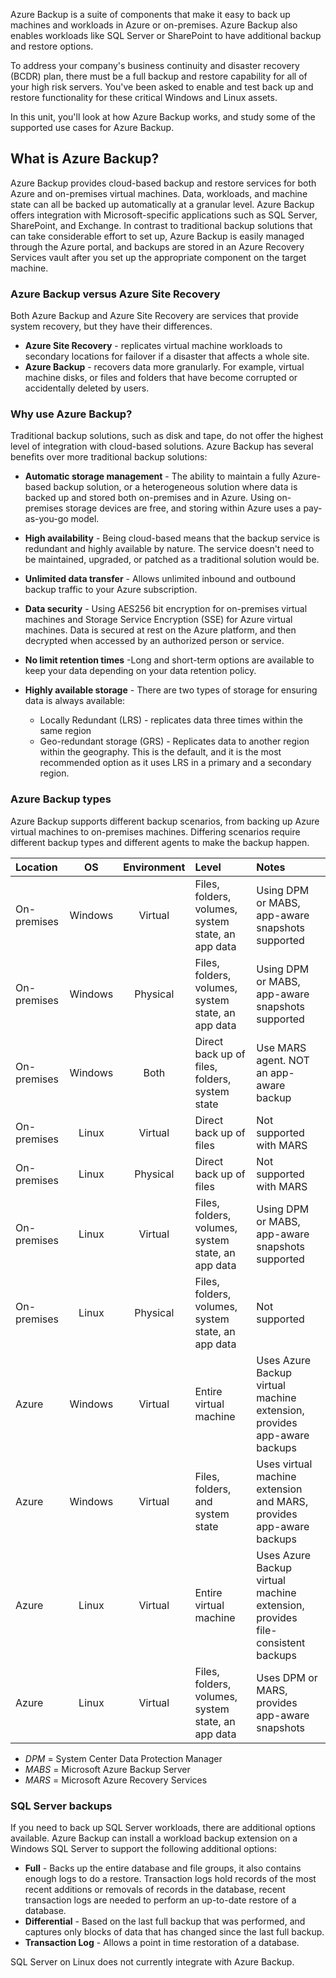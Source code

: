 Azure Backup is a suite of components that make it easy to back up machines and workloads in Azure or on-premises. Azure Backup also enables workloads like SQL Server or SharePoint to have additional backup and restore options.

To address your company's business continuity and disaster recovery (BCDR) plan, there must be a full backup and restore capability for all of your high risk servers. You've been asked to enable and test back up and restore functionality for these critical Windows and Linux assets.

In this unit, you'll look at how Azure Backup works, and study some of the supported use cases for Azure Backup.

## What is Azure Backup?

Azure Backup provides cloud-based backup and restore services for both Azure and on-premises virtual machines. Data, workloads, and machine state can all be backed up automatically at a granular level. Azure Backup offers integration with Microsoft-specific applications such as SQL Server, SharePoint, and Exchange. In contrast to traditional backup solutions that can take considerable effort to set up, Azure Backup is easily managed through the Azure portal, and backups are stored in an Azure Recovery Services vault after you set up the appropriate component on the target machine.

### Azure Backup versus Azure Site Recovery

Both Azure Backup and Azure Site Recovery are services that provide system recovery, but they have their differences.

- **Azure Site Recovery** - replicates virtual machine workloads to secondary locations for failover if a disaster that affects a whole site.
- **Azure Backup** - recovers data more granularly. For example, virtual machine disks, or files and folders that have become corrupted or accidentally deleted by users.

### Why use Azure Backup?

Traditional backup solutions, such as disk and tape, do not offer the highest level of integration with cloud-based solutions. Azure Backup has several benefits over more traditional backup solutions:

- **Automatic storage management** - The ability to maintain a fully Azure-based backup solution, or a heterogeneous solution where data is backed up and stored both on-premises and in Azure. Using on-premises storage devices are free, and storing within Azure uses a pay-as-you-go model.

- **High availability** - Being cloud-based means that the backup service is redundant and highly available by nature. The service doesn't need to be maintained, upgraded, or patched as a traditional solution would be.

- **Unlimited data transfer** - Allows unlimited inbound and outbound backup traffic to your Azure subscription.

- **Data security** - Using AES256 bit encryption for on-premises virtual machines and Storage Service Encryption (SSE) for Azure virtual machines. Data is secured at rest on the Azure platform, and then decrypted when accessed by an authorized person or service.

- **No limit retention times** -Long and short-term options are available to keep your data depending on your data retention policy.

- **Highly available storage** - There are two types of storage for ensuring data is always available:
  - Locally Redundant (LRS) - replicates data three times within the same region
  - Geo-redundant storage (GRS) - Replicates data to another region within the geography. This is the default, and it is the most recommended option as it uses LRS in a primary and a secondary region.

### Azure Backup types

Azure Backup supports different backup scenarios, from backing up Azure virtual machines to on-premises machines. Differing scenarios require different backup types and different agents to make the backup happen.

| Location | OS | Environment | Level | Notes |
|:---|:---:|:---:|:---|:---|
| On-premises | Windows | Virtual | Files, folders, volumes, system state, an app data | Using DPM or MABS, app-aware snapshots supported |
| On-premises | Windows | Physical | Files, folders, volumes, system state, an app data | Using DPM or MABS, app-aware snapshots supported |
| On-premises | Windows | Both | Direct back up of files, folders, system state | Use MARS agent. NOT an app-aware backup |
| On-premises | Linux | Virtual | Direct back up of files | Not supported with MARS |
| On-premises | Linux | Physical | Direct back up of files | Not supported with MARS |
| On-premises | Linux | Virtual | Files, folders, volumes, system state, an app data | Using DPM or MABS, app-aware snapshots supported |
| On-premises | Linux | Physical | Files, folders, volumes, system state, an app data | Not supported |
| Azure | Windows | Virtual | Entire virtual machine | Uses Azure Backup virtual machine extension, provides app-aware backups |
| Azure | Windows | Virtual | Files, folders, and system state | Uses virtual machine extension and MARS, provides app-aware backups |
| Azure | Linux | Virtual | Entire virtual machine | Uses Azure Backup virtual machine extension, provides file-consistent backups |
| Azure | Linux | Virtual | Files, folders, volumes, system state, an app data | Uses DPM or MARS, provides app-aware snapshots |

- *DPM* = System Center Data Protection Manager
- *MABS* = Microsoft Azure Backup Server
- *MARS* = Microsoft Azure Recovery Services

### SQL Server backups

If you need to back up SQL Server workloads, there are additional options available. Azure Backup can install a workload backup extension on a Windows SQL Server to support the following additional options:

- **Full** - Backs up the entire database and file groups, it also contains enough logs to do a restore. Transaction logs hold records of the most recent additions or removals of records in the database, recent transaction logs are needed to perform an up-to-date restore of a database.
- **Differential** - Based on the last full backup that was performed, and captures only blocks of data that has changed since the last full backup.
- **Transaction Log** - Allows a point in time restoration of a database.

SQL Server on Linux does not currently integrate with Azure Backup.